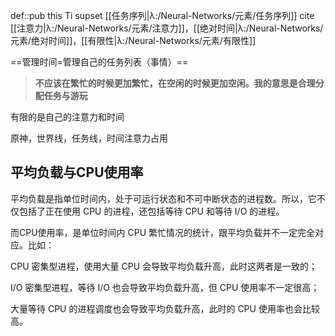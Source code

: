 def::pub this Ti supset [[任务序列|λ:/Neural-Networks/元素/任务序列]] cite [[注意力|λ:/Neural-Networks/元素/注意力]]，[[绝对时间|λ:/Neural-Networks/元素/绝对时间]]，[[有限性|λ:/Neural-Networks/元素/有限性]]

==管理时间=管理自己的任务列表（事情）==

> **不应该在繁忙的时候更加繁忙，在空闲的时候更加空闲。我的意思是合理分配任务与游玩**

有限的是自己的注意力和时间

原神，世界线，任务线，时间注意力占用

## 平均负载与CPU使用率

平均负载是指单位时间内，处于可运行状态和不可中断状态的进程数。所以，它不仅包括了正在使用 CPU 的进程，还包括等待 CPU 和等待 I/O 的进程。

而CPU使用率，是单位时间内 CPU 繁忙情况的统计，跟平均负载并不一定完全对应。比如：

CPU 密集型进程，使用大量 CPU 会导致平均负载升高，此时这两者是一致的；

I/O 密集型进程，等待 I/O 也会导致平均负载升高，但 CPU 使用率不一定很高；

大量等待 CPU 的进程调度也会导致平均负载升高，此时的 CPU 使用率也会比较高。